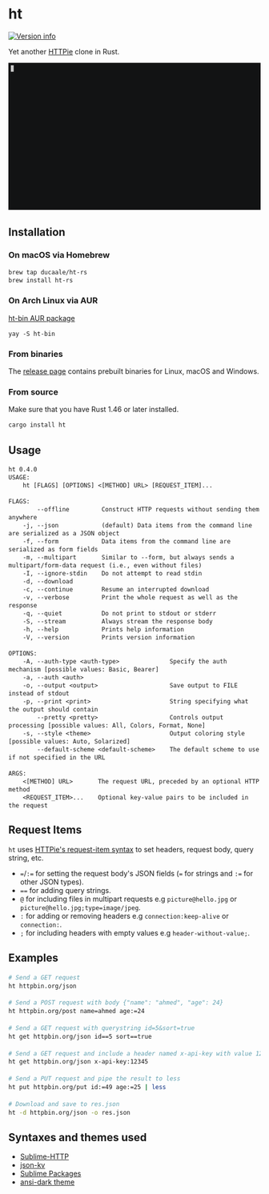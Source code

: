 # ht
[![Version info](https://img.shields.io/crates/v/ht.svg)](https://crates.io/crates/ht)

Yet another [HTTPie](https://httpie.io/) clone in Rust.

[![asciicast](/assets/ht-demo.gif)](https://asciinema.org/a/382056)

## Installation

### On macOS via Homebrew
```
brew tap ducaale/ht-rs
brew install ht-rs
```

### On Arch Linux via AUR
[ht-bin AUR package](https://aur.archlinux.org/ht-bin)

```
yay -S ht-bin
```

### From binaries
The [release page](https://github.com/ducaale/ht/releases) contains prebuilt binaries for Linux, macOS and Windows.

### From source
Make sure that you have Rust 1.46 or later installed.
```sh
cargo install ht
```

## Usage
```
ht 0.4.0
USAGE:
    ht [FLAGS] [OPTIONS] <[METHOD] URL> [REQUEST_ITEM]...

FLAGS:
        --offline         Construct HTTP requests without sending them anywhere
    -j, --json            (default) Data items from the command line are serialized as a JSON object
    -f, --form            Data items from the command line are serialized as form fields
    -m, --multipart       Similar to --form, but always sends a multipart/form-data request (i.e., even without files)
    -I, --ignore-stdin    Do not attempt to read stdin
    -d, --download
    -c, --continue        Resume an interrupted download
    -v, --verbose         Print the whole request as well as the response
    -q, --quiet           Do not print to stdout or stderr
    -S, --stream          Always stream the response body
    -h, --help            Prints help information
    -V, --version         Prints version information

OPTIONS:
    -A, --auth-type <auth-type>              Specify the auth mechanism [possible values: Basic, Bearer]
    -a, --auth <auth>
    -o, --output <output>                    Save output to FILE instead of stdout
    -p, --print <print>                      String specifying what the output should contain
        --pretty <pretty>                    Controls output processing [possible values: All, Colors, Format, None]
    -s, --style <theme>                      Output coloring style [possible values: Auto, Solarized]
        --default-scheme <default-scheme>    The default scheme to use if not specified in the URL

ARGS:
    <[METHOD] URL>       The request URL, preceded by an optional HTTP method
    <REQUEST_ITEM>...    Optional key-value pairs to be included in the request
```

## Request Items

`ht` uses [HTTPie's request-item syntax](https://httpie.io/docs#request-items) to set headers, request body, query string, etc.

* `=`/`:=` for setting the request body's JSON fields (`=` for strings and `:=` for other JSON types).
* `==` for adding query strings.
* `@` for including files in multipart requests e.g `picture@hello.jpg` or `picture@hello.jpg;type=image/jpeg`.
* `:` for adding or removing headers e.g `connection:keep-alive` or `connection:`.
* `;` for including headers with empty values e.g `header-without-value;`.

## Examples

```sh
# Send a GET request
ht httpbin.org/json

# Send a POST request with body {"name": "ahmed", "age": 24}
ht httpbin.org/post name=ahmed age:=24

# Send a GET request with querystring id=5&sort=true
ht get httpbin.org/json id==5 sort==true

# Send a GET request and include a header named x-api-key with value 12345
ht get httpbin.org/json x-api-key:12345

# Send a PUT request and pipe the result to less
ht put httpbin.org/put id:=49 age:=25 | less

# Download and save to res.json
ht -d httpbin.org/json -o res.json
```

## Syntaxes and themes used
- [Sublime-HTTP](https://github.com/samsalisbury/Sublime-HTTP)
- [json-kv](https://github.com/aurule/json-kv)
- [Sublime Packages](https://github.com/sublimehq/Packages/tree/fa6b8629c95041bf262d4c1dab95c456a0530122)
- [ansi-dark theme](https://github.com/sharkdp/bat/blob/master/assets/themes/ansi-dark.tmTheme)
